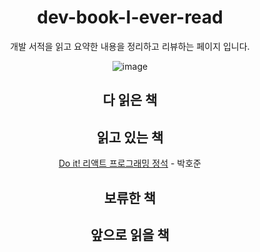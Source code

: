 
<div align="center">

  # dev-book-I-ever-read

  개발 서적을 읽고 요약한 내용을 정리하고 리뷰하는 페이지 입니다.
  

  ![image](https://github.com/al1kite/dev-book-I-ever-read/assets/102217402/2f8d1b22-88bc-41b7-890d-19f0699767e0)

## 다 읽은 책

## 읽고 있는 책

[Do it! 리액트 프로그래밍 정석](https://product.kyobobook.co.kr/detail/S000001817959) - 박호준

## 보류한 책

## 앞으로 읽을 책

</div>
